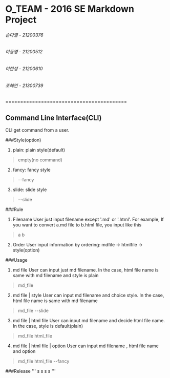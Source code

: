 # O_TEAM - 2016 SE Markdown Project
###### 손다열 - 21200376
###### 이동영 - 21200512
###### 이한성 - 21200610
###### 조혜인 - 21300739
=========================================

## Command Line Interface(CLI)
CLI get command from a user. 

###Style(option)
1. plain: plain style(default)
> empty(no command)

2. fancy: fancy style
> --fancy

3. slide: slide style
> --slide

###Rule
1. Filename
User just input filename except '.md' or '.html'. 
For example, If you want to convert a.md file to b.html file, you input like this
> a b

2. Order
User input information by ordering: mdfile -> htmlfile -> style(option)


###Usage
1. md file
User can input just md filename. In the case, html file name is same with md filename and style is plain
> md_file

2. md file | style
User can input md filename and choice style. In the case, html file name is same with md filename
> md_file --slide


3. md file | html file
User can input md filename and decide html file name. In the case, style is default(plain)
>  md_file html_file

4. md file | html file | option
User can input md filename , html file name and option
>  md_file html_file --fancy
 
###Release
'''
s
s
s
s
'''

